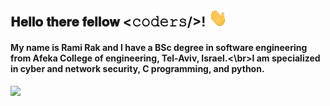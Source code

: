 <h2> 𝐇𝐞𝐥𝐥𝐨 𝐭𝐡𝐞𝐫𝐞 𝐟𝐞𝐥𝐥𝐨𝐰 <𝚌𝚘𝚍𝚎𝚛𝚜/>! <img src="https://raw.githubusercontent.com/ABSphreak/ABSphreak/master/gifs/Hi.gif" width="30px"></h2>

#### My name is Rami Rak and I have a BSc degree in software engineering from Afeka College of engineering, Tel-Aviv, Israel.<\br>I am specialized in cyber and network security, C programming, and python.

![](https://komarev.com/ghpvc/?username=ramirak&color=blue&style=for-the-badge)
